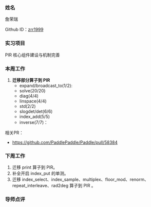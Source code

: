 ### 姓名

詹荣瑞

Github ID：[zrr1999](https://github.com/zrr1999)

### 实习项目

PIR 核心组件建设与机制完善

### 本周工作

1. **迁移部分算子到 PIR**
    - expand/broadcast_to(1/2): 
    - solve(20/20)
    - diag(4/4)
    - linspace(4/4)
    - std(2/2)
    - slogdet/det(6/6)
    - index_add(5/5)
    - inverse(7/7)：

相关PR：
- https://github.com/PaddlePaddle/Paddle/pull/58384

### 下周工作

1. 迁移 print 算子到 PIR。
2. 补全开启 index_put 的单测。
3. 迁移 index_select、index_sample、multiplex、floor_mod、renorm、repeat_interleave、rad2deg 算子到 PIR 。

### 导师点评

